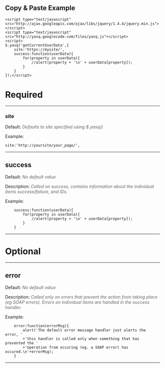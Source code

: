 ## Copy & Paste Example ##
```
<script type="text/javascript" src="http://ajax.googleapis.com/ajax/libs/jquery/1.4.4/jquery.min.js"></script> 
<script type="text/javascript" src="http://yasq.googlecode.com/files/yasq.js"></script> 
<script>
$.yasq('getCurrentUserData',{
	site:'https://mysite/',
	success:function(userData){
		for(property in userData){
			//alert(property + '\n' + userData[property]);
		}	
	}
});</script>
```

# Required #


---


### site ###
Default: <font color='#666666'><i>Defaults to site specified using $.yasq()</i></font>

Example:
```
site:'http://yoursite/your_page/',
```


---


## success ##
Default: <font color='#666666'><i>No default value</i></font>

Description: <font color='#666666'><i>Called on success, contains information about the individual items success/failure, and IDs.</i></font>

Example:
```
	success:function(userData){
		for(property in userData){
			//alert(property + '\n' + userData[property]);
		}	
	}
```


---


# Optional #


---


## error ##
Default: <font color='#666666'><i>No default value</i></font>

Description: <font color='#666666'><i>Called only on errors that prevent the action from taking place (eg SOAP errors). Errors on individual items are handled in the success handler.</i></font>

Example:
```
	error:function(errorMsg){
		alert('The default error message handler just alerts the error, '
		+'this handler is called only when something that has prevented the '
		+'operation from occuring (eg. a SOAP error) has occured.\n'+errorMsg);
	}
```


---
